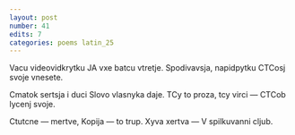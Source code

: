 ```yaml
---
layout: post
number: 41
edits: 7
categories: poems latin_25
---
```


Vacu videovidkrytku 
JA vxe batcu vtretje.
Spodivavsja, napidpytku
CTCosj svoje vnesete.

Cmatok sertsja i duci 
Slovo vlasnyka daje.
TCy to proza, tcy virci —
CTCob lycenj svoje.

Ctutcne — mertve, 
Kopija — to trup. 
Xyva xertva — 
V spilkuvanni cljub.
